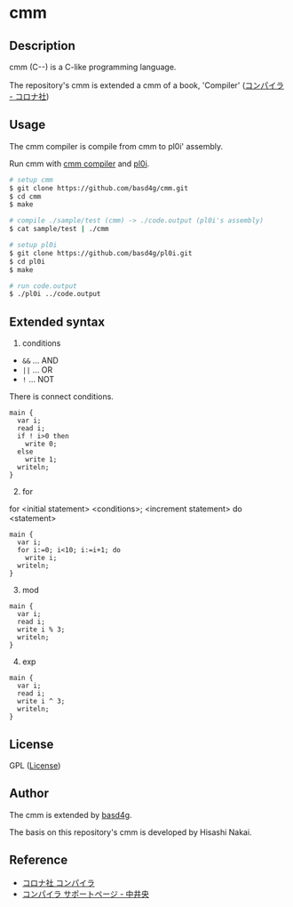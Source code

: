 # cmm

## Description

cmm (C--) is a C-like programming language.

The repository's cmm is extended a cmm of a book, 'Compiler' ([コンパイラ - コロナ社](http://www.slis.tsukuba.ac.jp/~nakai.hisashi.gt/Compiler/))

## Usage

The cmm compiler is compile from cmm to pl0i' assembly.

Run cmm with [cmm compiler](https://github.com/basd4g/cmm) and [pl0i](https://github.com/basd4g/pl0i).

```sh
# setup cmm
$ git clone https://github.com/basd4g/cmm.git
$ cd cmm
$ make

# compile ./sample/test (cmm) -> ./code.output (pl0i's assembly)
$ cat sample/test | ./cmm

# setup pl0i
$ git clone https://github.com/basd4g/pl0i.git
$ cd pl0i
$ make

# run code.output
$ ./pl0i ../code.output
```

## Extended syntax

1. conditions

- `&&` ... AND
- `||` ... OR
- `!` ... NOT

There is connect conditions.

```cmm
main {
  var i;
  read i;
  if ! i>0 then
    write 0;
  else
    write 1;
  writeln;
}
```

2. for

for &lt;initial statement&gt; &lt;conditions&gt;; &lt;increment statement&gt; do &lt;statement&gt;

```cmm
main {
  var i;
  for i:=0; i<10; i:=i+1; do 
    write i;
  writeln;
}
```

3. mod

```cmm
main {
  var i;
  read i;
  write i % 3;
  writeln;
}
```

4. exp

```
main {
  var i;
  read i;
  write i ^ 3;
  writeln;
}
```

## License

GPL ([License](./LICENSE))

## Author

The cmm is extended by [basd4g](https://github.com/basd4g).

The basis on this repository's cmm is developed by Hisashi Nakai. 

## Reference

- [コロナ社 コンパイラ](https://www.coronasha.co.jp/np/isbn/9784339027082/)
- [コンパイラ サポートページ - 中井央](http://www.slis.tsukuba.ac.jp/~nakai.hisashi.gt/Compiler/)


